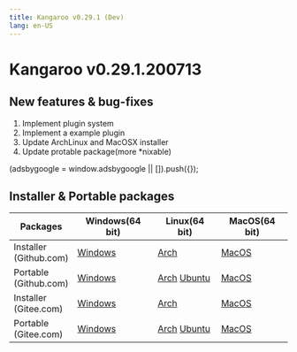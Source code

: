 ```yaml
---
title: Kangaroo v0.29.1 (Dev)
lang: en-US
---
```


# Kangaroo v0.29.1.200713

## New features & bug-fixes
1. Implement plugin system
2. Implement a example plugin
3. Update ArchLinux and MacOSX installer
4. Update protable package(more *nixable)

<div>
    <script2 type="text/javascript" async="true" src="https://pagead2.googlesyndication.com/pagead/js/adsbygoogle.js" />
    <ins class="adsbygoogle"
        style="display:block; text-align:center;"
        data-ad-layout="in-article"
        data-ad-format="fluid"
        data-ad-client="ca-pub-3975819313740938"
        data-ad-slot="6760827895"></ins>
    <script2 type="text/javascript">
        (adsbygoogle = window.adsbygoogle || []).push({});
    </script2>
</div>


## Installer & Portable packages <Badge text="link expired" type="warning"/>

| Packages        | Windows(64 bit) | Linux(64 bit)   | MacOS(64 bit)   |
|-----------------|-----------------|-----------------|-----------------|
| Installer<br/>(Github.com) | [Windows](https://github.com/dbkangaroo/kangaroo/releases/download/v0.29.1.200713/kangaroo-0.29.1.200713-AMD64.exe) | [Arch](https://github.com/dbkangaroo/kangaroo/releases/download/v0.29.1.200713/kangaroo-0.29.1.200713-1-x86_64.pkg.tar.xz) | [MacOS](https://github.com/dbkangaroo/kangaroo/releases/download/v0.29.1.200713/kangaroo-0.29.1.200713-macos.dmg) |
| Portable<br/>(Github.com)  | [Windows](https://github.com/dbkangaroo/kangaroo/releases/download/v0.29.1.200713/kangaroo-0.29.1.200713-AMD64.7z) | [Arch](https://github.com/dbkangaroo/kangaroo/releases/download/v0.29.1.200713/kangaroo-0.29.1.200713-arch.tar.gz) [Ubuntu](https://github.com/dbkangaroo/kangaroo/releases/download/v0.29.1.200713/kangaroo-0.29.1.200713-ubuntu.tar.gz) | [MacOS](https://github.com/dbkangaroo/kangaroo/releases/download/v0.29.1.200713/kangaroo-0.29.1.200713-macos.tar.gz) |
| Installer<br/>(Gitee.com) | [Windows](https://gitee.com/dbkangaroo/kangaroo/attach_files/432588/download) | [Arch](https://gitee.com/dbkangaroo/kangaroo/attach_files/432571/download) | [MacOS](https://gitee.com/dbkangaroo/kangaroo/attach_files/432607/download) |
| Portable<br/>(Gitee.com)  | [Windows](https://gitee.com/dbkangaroo/kangaroo/attach_files/432588/download) | [Arch](https://gitee.com/dbkangaroo/kangaroo/attach_files/432572/download) [Ubuntu](https://gitee.com/dbkangaroo/kangaroo/attach_files/432574/download) | [MacOS](https://gitee.com/dbkangaroo/kangaroo/attach_files/432573/download) |